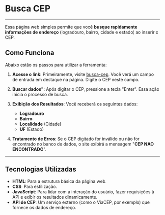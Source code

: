 # Busca CEP
---
Essa página web simples permite que você **busque rapidamente informações de endereço** (logradouro, bairro, cidade e estado) ao inserir o CEP.

## Como Funciona
Abaixo estão os passos para utilizar a ferramenta:

1.  **Acesse o link**: Primeiramente, visite [busca-cep](https://orlandopdj.github.io/busca-cep/). Você verá um campo de entrada em destaque na página. Digite o CEP neste campo.

2.  **Buscar dados"**: Após digitar o CEP, pressione a tecla "Enter". Essa ação inicia o processo de busca.

3.  **Exibição dos Resultados**: Você receberá os seguintes dados:
    * **Logradouro**
    * **Bairro**
    * **Localidade** (Cidade)
    * **UF** (Estado)

4.  **Tratamento de Erros**: Se o CEP digitado for inválido ou não for encontrado no banco de dados, o site exibirá a mensagem "**CEP NAO ENCONTRADO**".

---
## Tecnologias Utilizadas
* **HTML**: Para a estrutura básica da página web.
* **CSS**: Para estilização.
* **JavaScript**: Para lidar com a interação do usuário, fazer requisições à API e exibir os resultados dinamicamente.
* **API de CEP**: Um serviço externo (como o ViaCEP, por exemplo) que fornece os dados de endereço.
